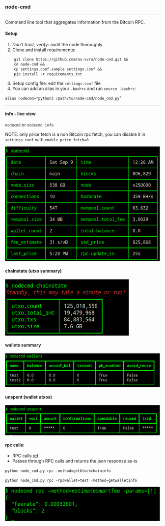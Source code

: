 ### node-cmd
---

Command line tool that aggregates information from the Bitcoin RPC.

#### Setup
1. *Don't trust, verify*: audit the code thoroughly.
2. Clone and install requirements:
```
    git clone https://github.com/ns-xvrn/node-cmd.git &&
    cd node-cmd &&
    cp settings.conf.sample settings.conf &&
    pip install -r requirements.txt
```
3. Setup config file: edit the `settings.conf` file
4. You can add an alias in your `.bashrc` and run `source .bashrc`:

`alias nodecmd="python3 /path/to/node-cmd/node_cmd.py`"

---

#### info - live view
`nodecmd` or `nodecmd info`

NOTE: only price fetch is a non Bitcoin rpc fetch, you can disable it in `settings.conf` with `enable_price_fetch=0`

![alt info](docs/info.png)

#### chainstate (utxo summary)

![alt chainstate](docs/chainstate.png)

#### wallets summary

![alt wallets](docs/wallets.png)

#### unspent (wallet utxos)

![alt unspent](docs/unspent.png)


#### rpc calls:
- RPC calls [ref](https://developer.bitcoin.org/reference/rpc/)
- Passes through RPC calls and returns the json response as-is

`python node_cmd.py rpc -method=getblockchaininfo`

`python node_cmd.py rpc -rpcwallet=test -method=getwalletinfo`

![alt rpc](docs/rpc.png)